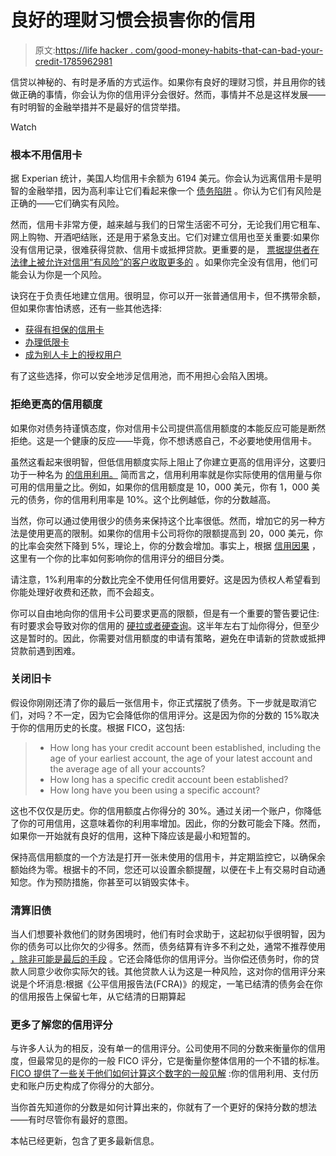 # 良好的理财习惯会损害你的信用

> 原文:[https://life hacker . com/good-money-habits-that-can-bad-your-credit-1785962981](https://lifehacker.com/good-money-habits-that-can-hurt-your-credit-1785962981)

信贷以神秘的、有时是矛盾的方式运作。如果你有良好的理财习惯，并且用你的钱做正确的事情，你会认为你的信用评分会很好。然而，事情并不总是这样发展——有时明智的金融举措并不是最好的信贷举措。

Watch

### **根本不用信用卡**

据 Experian 统计，美国人均信用卡余额为 6194 美元。你会认为远离信用卡是明智的金融举措，因为高利率让它们看起来像一个 [债务陷阱](https://twocents.lifehacker.com/common-debt-traps-that-keep-you-living-paycheck-to-pa-1637915715) 。你认为它们有风险是正确的——它们确实有风险。

然而，信用卡非常方便，越来越与我们的日常生活密不可分，无论我们用它租车、网上购物、开酒吧结账，还是用于紧急支出。它们对建立信用也至关重要:如果你没有信用记录，很难获得贷款、信用卡或抵押贷款。更重要的是， [票据提供者在法律上被允许对信用“有风险”的客户收取更多的](https://twocents.lifehacker.com/if-you-have-poor-credit-beware-extra-charges-on-your-m-1739284301) 。如果你完全没有信用，他们可能会认为你是一个风险。

诀窍在于负责任地建立信用。很明显，你可以开一张普通信用卡，但不携带余额，但如果你害怕诱惑，还有一些其他选择:

*   [获得有担保的信用卡](https://www.nerdwallet.com/best/credit-cards/secured)
*   [办理低限卡](http://twocents.lifehacker.com/help-your-college-age-child-build-credit-with-a-low-lim-1785703907)
*   [成为别人卡上的授权用户](http://twocents.lifehacker.com/what-happens-if-i-add-an-authorized-user-on-my-credit-c-1678163631)

有了这些选择，你可以安全地涉足信用池，而不用担心会陷入困境。

### **拒绝更高的信用额度**

如果你对债务持谨慎态度，你对信用卡公司提供高信用额度的本能反应可能是断然拒绝。这是一个健康的反应——毕竟，你不想诱惑自己，不必要地使用信用卡。

虽然这看起来很明智，但低信用额度实际上阻止了你建立更高的信用评分，这要归功于一种名为 [的信用利用。](https://twocents.lifehacker.com/why-you-should-aim-for-1-credit-utilization-1844489591) 简而言之，信用利用率就是你实际使用的信用量与你可用的信用量之比。例如，如果你的信用额度是 10，000 美元，你有 1，000 美元的债务，你的信用利用率是 10%。这个比例越低，你的分数越高。

当然，你可以通过使用很少的债务来保持这个比率很低。然而，增加它的另一种方法是使用更高的限制。如果你的信用卡公司将你的限额提高到 20，000 美元，你的比率会突然下降到 5%，理论上，你的分数会增加。事实上，根据 [信用因果](https://www.creditkarma.com/credit-cards/i/credit-card-utilization-and-your-credit-score) ，这里有一个你的比率如何影响你的信用评分的细目分类。

请注意，1%利用率的分数比完全不使用任何信用要好。这是因为债权人希望看到你能处理好收费和还款，而不会超支。

你可以自由地向你的信用卡公司要求更高的限额，但是有一个重要的警告要记住:有时要求会导致对你的信用的 [硬拉或者硬查询](https://twocents.lifehacker.com/surprising-ways-to-wreck-your-credit-score-1570685213)。这半年左右丁灿你得分，但至少这是暂时的。因此，你需要对信用额度的申请有策略，避免在申请新的贷款或抵押贷款前遇到困难。

### **关闭旧卡**

假设你刚刚还清了你的最后一张信用卡，你正式摆脱了债务。下一步就是取消它们，对吗？不一定，因为它会降低你的信用评分。这是因为你的分数的 15%取决于你的信用历史的长度。根据 FICO，这包括:

> *   How long has your credit account been established, including the age of your earliest account, the age of your latest account and the average age of all your accounts?
> *   How long has a specific credit account been established?
> *   How long have you been using a specific account?

这也不仅仅是历史。你的信用额度占你得分的 30%。通过关闭一个账户，你降低了你的可用信用，这意味着你的利用率增加。因此，你的分数可能会下降。然而，如果你一开始就有良好的信用，这种下降应该是最小和短暂的。

保持高信用额度的一个方法是打开一张未使用的信用卡，并定期监控它，以确保余额始终为零。根据卡的不同，您还可以设置余额提醒，以便在卡上有交易时自动通知您。作为预防措施，你甚至可以销毁实体卡。

### **清算旧债**

当人们想要补救他们的财务困境时，他们有时会求助于，这起初似乎很明智，因为你的债务可以比你欠的少得多。然而，债务结算有许多不利之处，通常不推荐使用 [，除非可能是最后的手段](https://twocents.lifehacker.com/make-debt-relief-your-last-resort-1829548816) 。它还会降低你的信用评分。当你偿还债务时，你的贷款人同意少收你实际欠的钱。其他贷款人认为这是一种风险，这对你的信用评分来说是个坏消息:根据《公平信用报告法(FCRA)》的规定，一笔已结清的债务会在你的信用报告上保留七年，从它结清的日期算起

### **更多了解您的信用评分**

与许多人认为的相反，没有单一的信用评分。公司使用不同的分数来衡量你的信用度，但最常见的是你的一般 FICO 评分，它是衡量你整体信用的一个不错的标准。 [FICO 提供了一些关于他们如何计算这个数字的一般见解](http://www.myfico.com/crediteducation/whatsinyourscore.aspx) :你的信用利用、支付历史和账户历史构成了你得分的大部分。

当你首先知道你的分数是如何计算出来的，你就有了一个更好的保持分数的想法——有时尽管你有最好的意图。

本帖已经更新，包含了更多最新信息。